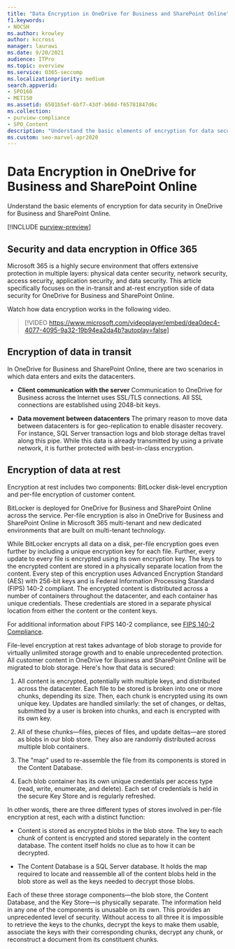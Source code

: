 ```yaml
---
title: "Data Encryption in OneDrive for Business and SharePoint Online"
f1.keywords:
- NOCSH
ms.author: krowley
author: kccross
manager: laurawi
ms.date: 9/20/2021
audience: ITPro
ms.topic: overview
ms.service: O365-seccomp
ms.localizationpriority: medium
search.appverid: 
- SPO160
- MET150
ms.assetid: 6501b5ef-6bf7-43df-b60d-f65781847d6c
ms.collection:
- purview-compliance
- SPO_Content
description: "Understand the basic elements of encryption for data security in OneDrive for Business and SharePoint Online."
ms.custom: seo-marvel-apr2020
---
```


# Data Encryption in OneDrive for Business and SharePoint Online

Understand the basic elements of encryption for data security in OneDrive for Business and SharePoint Online.
  
[!INCLUDE [purview-preview](../includes/purview-preview.md)]

## Security and data encryption in Office 365

Microsoft 365 is a highly secure environment that offers extensive protection in multiple layers: physical data center security, network security, access security, application security, and data security. This article specifically focuses on the in-transit and at-rest encryption side of data security for OneDrive for Business and SharePoint Online.
  
Watch how data encryption works in the following video.
  
> [!VIDEO https://www.microsoft.com/videoplayer/embed/dea0dec4-4077-4095-9a32-19b94ea2da4b?autoplay=false]
  
## Encryption of data in transit

In OneDrive for Business and SharePoint Online, there are two scenarios in which data enters and exits the datacenters.
  
- **Client communication with the server** Communication to OneDrive for Business across the Internet uses SSL/TLS connections. All SSL connections are established using 2048-bit keys.

- **Data movement between datacenters** The primary reason to move data between datacenters is for geo-replication to enable disaster recovery. For instance, SQL Server transaction logs and blob storage deltas travel along this pipe. While this data is already transmitted by using a private network, it is further protected with best-in-class encryption. 

## Encryption of data at rest

Encryption at rest includes two components: BitLocker disk-level encryption and per-file encryption of customer content.
  
BitLocker is deployed for OneDrive for Business and SharePoint Online across the service. Per-file encryption is also in OneDrive for Business and SharePoint Online in Microsoft 365 multi-tenant and new dedicated environments that are built on multi-tenant technology.
  
While BitLocker encrypts all data on a disk, per-file encryption goes even further by including a unique encryption key for each file. Further, every update to every file is encrypted using its own encryption key. The keys to the encrypted content are stored in a physically separate location from the content. Every step of this encryption uses Advanced Encryption Standard (AES) with 256-bit keys and is Federal Information Processing Standard (FIPS) 140-2 compliant. The encrypted content is distributed across a number of containers throughout the datacenter, and each container has unique credentials. These credentials are stored in a separate physical location from either the content or the content keys.
  
For additional information about FIPS 140-2 compliance, see [FIPS 140-2 Compliance](/previous-versions/sql/sql-server-2008-r2/bb326611(v=sql.105)).
  
File-level encryption at rest takes advantage of blob storage to provide for virtually unlimited storage growth and to enable unprecedented protection. All customer content in OneDrive for Business and SharePoint Online will be migrated to blob storage. Here's how that data is secured:
  
1. All content is encrypted, potentially with multiple keys, and distributed across the datacenter. Each file to be stored is broken into one or more chunks, depending its size. Then, each chunk is encrypted using its own unique key. Updates are handled similarly: the set of changes, or deltas, submitted by a user is broken into chunks, and each is encrypted with its own key.

2. All of these chunks—files, pieces of files, and update deltas—are stored as blobs in our blob store. They also are randomly distributed across multiple blob containers.

3. The "map" used to re-assemble the file from its components is stored in the Content Database.

4. Each blob container has its own unique credentials per access type (read, write, enumerate, and delete). Each set of credentials is held in the secure Key Store and is regularly refreshed.

In other words, there are three different types of stores involved in per-file encryption at rest, each with a distinct function:
  
- Content is stored as encrypted blobs in the blob store. The key to each chunk of content is encrypted and stored separately in the content database. The content itself holds no clue as to how it can be decrypted.

- The Content Database is a SQL Server database. It holds the map required to locate and reassemble all of the content blobs held in the blob store as well as the keys needed to decrypt those blobs.

Each of these three storage components—the blob store, the Content Database, and the Key Store—is physically separate. The information held in any one of the components is unusable on its own. This provides an unprecedented level of security. Without access to all three it is impossible to retrieve the keys to the chunks, decrypt the keys to make them usable, associate the keys with their corresponding chunks, decrypt any chunk, or reconstruct a document from its constituent chunks.

